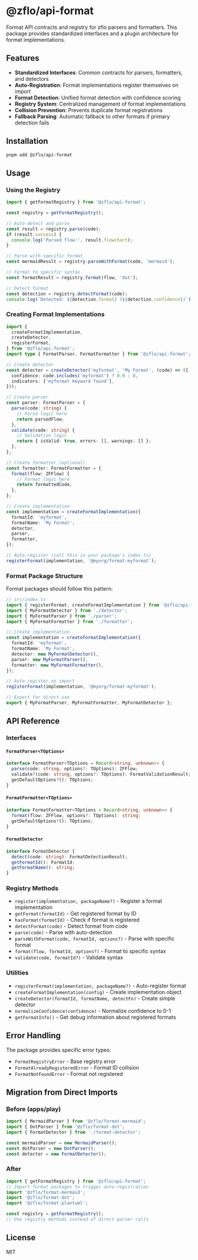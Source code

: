 # @zflo/api-format

Format API contracts and registry for zflo parsers and formatters. This package provides standardized interfaces and a plugin architecture for format implementations.

## Features

- **Standardized Interfaces**: Common contracts for parsers, formatters, and detectors
- **Auto-Registration**: Format implementations register themselves on import
- **Format Detection**: Unified format detection with confidence scoring
- **Registry System**: Centralized management of format implementations
- **Collision Prevention**: Prevents duplicate format registrations
- **Fallback Parsing**: Automatic fallback to other formats if primary detection fails

## Installation

```bash
pnpm add @zflo/api-format
```

## Usage

### Using the Registry

```typescript
import { getFormatRegistry } from '@zflo/api-format';

const registry = getFormatRegistry();

// Auto-detect and parse
const result = registry.parse(code);
if (result.success) {
  console.log('Parsed flow:', result.flowchart);
}

// Parse with specific format
const mermaidResult = registry.parseWithFormat(code, 'mermaid');

// Format to specific syntax
const formatResult = registry.format(flow, 'dot');

// Detect format
const detection = registry.detectFormat(code);
console.log(`Detected: ${detection.format} (${detection.confidence})`);
```

### Creating Format Implementations

```typescript
import {
  createFormatImplementation,
  createDetector,
  registerFormat,
} from '@zflo/api-format';
import type { FormatParser, FormatFormatter } from '@zflo/api-format';

// Create detector
const detector = createDetector('myformat', 'My Format', (code) => ({
  confidence: code.includes('myformat') ? 0.9 : 0,
  indicators: ['myformat keyword found'],
}));

// Create parser
const parser: FormatParser = {
  parse(code: string) {
    // Parse logic here
    return parsedFlow;
  },
  validate(code: string) {
    // Validation logic
    return { isValid: true, errors: [], warnings: [] };
  },
};

// Create formatter (optional)
const formatter: FormatFormatter = {
  format(flow: ZFFlow) {
    // Format logic here
    return formattedCode;
  },
};

// Create implementation
const implementation = createFormatImplementation({
  formatId: 'myformat',
  formatName: 'My Format',
  detector,
  parser,
  formatter,
});

// Auto-register (call this in your package's index.ts)
registerFormat(implementation, '@myorg/format-myformat');
```

### Format Package Structure

Format packages should follow this pattern:

```typescript
// src/index.ts
import { registerFormat, createFormatImplementation } from '@zflo/api-format';
import { MyFormatDetector } from './detector';
import { MyFormatParser } from './parser';
import { MyFormatFormatter } from './formatter';

// Create implementation
const implementation = createFormatImplementation({
  formatId: 'myformat',
  formatName: 'My Format',
  detector: new MyFormatDetector(),
  parser: new MyFormatParser(),
  formatter: new MyFormatFormatter(),
});

// Auto-register on import
registerFormat(implementation, '@myorg/format-myformat');

// Export for direct use
export { MyFormatParser, MyFormatFormatter, MyFormatDetector };
```

## API Reference

### Interfaces

#### `FormatParser<TOptions>`

```typescript
interface FormatParser<TOptions = Record<string, unknown>> {
  parse(code: string, options?: TOptions): ZFFlow;
  validate?(code: string, options?: TOptions): FormatValidationResult;
  getDefaultOptions?(): TOptions;
}
```

#### `FormatFormatter<TOptions>`

```typescript
interface FormatFormatter<TOptions = Record<string, unknown>> {
  format(flow: ZFFlow, options?: TOptions): string;
  getDefaultOptions?(): TOptions;
}
```

#### `FormatDetector`

```typescript
interface FormatDetector {
  detect(code: string): FormatDetectionResult;
  getFormatId(): FormatId;
  getFormatName(): string;
}
```

### Registry Methods

- `register(implementation, packageName?)` - Register a format implementation
- `getFormat(formatId)` - Get registered format by ID
- `hasFormat(formatId)` - Check if format is registered
- `detectFormat(code)` - Detect format from code
- `parse(code)` - Parse with auto-detection
- `parseWithFormat(code, formatId, options?)` - Parse with specific format
- `format(flow, formatId, options?)` - Format to specific syntax
- `validate(code, formatId?)` - Validate syntax

### Utilities

- `registerFormat(implementation, packageName?)` - Auto-register format
- `createFormatImplementation(config)` - Create implementation object
- `createDetector(formatId, formatName, detectFn)` - Create simple detector
- `normalizeConfidence(confidence)` - Normalize confidence to 0-1
- `getFormatInfo()` - Get debug information about registered formats

## Error Handling

The package provides specific error types:

- `FormatRegistryError` - Base registry error
- `FormatAlreadyRegisteredError` - Format ID collision
- `FormatNotFoundError` - Format not registered

## Migration from Direct Imports

### Before (apps/play)

```typescript
import { MermaidParser } from '@zflo/format-mermaid';
import { DotParser } from '@zflo/format-dot';
import { FormatDetector } from './format-detector';

const mermaidParser = new MermaidParser();
const dotParser = new DotParser();
const detector = new FormatDetector();
```

### After

```typescript
import { getFormatRegistry } from '@zflo/api-format';
// Import format packages to trigger auto-registration
import '@zflo/format-mermaid';
import '@zflo/format-dot';
import '@zflo/format-plantuml';

const registry = getFormatRegistry();
// Use registry methods instead of direct parser calls
```

## License

MIT
